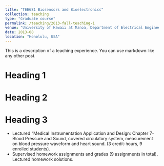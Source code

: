 ```yaml
---
title: "TEE681 Biosensors and Bioelectronics"
collection: teaching
type: "Graduate course"
permalink: /teaching/2013-fall-teaching-1
venue: "University of Hawaii at Manoa, Department of Electrical Engineering"
date: 2013-08
location: "Honolulu, USA"
---
```


This is a description of a teaching experience. You can use markdown like any other post.

Heading 1
======

Heading 2
======

Heading 3
======

* Lectured “Medical Instrumentation Application and Design: Chapter 7-Blood Pressure and Sound, covered circulatory system, measurement on blood pressure waveform and heart sound. (3 credit-hours, 9 enrolled students).
* Supervised homework assignments and grades (9 assignments in total). Lectured homework solutions.
